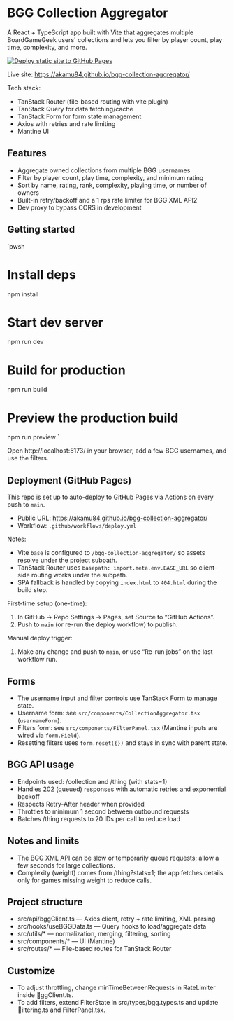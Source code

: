 # BGG Collection Aggregator

A React + TypeScript app built with Vite that aggregates multiple BoardGameGeek users' collections and lets you filter by player count, play time, complexity, and more.

[![Deploy static site to GitHub Pages](https://github.com/akamu84/bgg-collection-aggregator/actions/workflows/deploy.yml/badge.svg)](https://github.com/akamu84/bgg-collection-aggregator/actions/workflows/deploy.yml)

Live site: https://akamu84.github.io/bgg-collection-aggregator/

Tech stack:

- TanStack Router (file-based routing with vite plugin)
- TanStack Query for data fetching/cache
- TanStack Form for form state management
- Axios with retries and rate limiting
- Mantine UI

## Features

- Aggregate owned collections from multiple BGG usernames
- Filter by player count, play time, complexity, and minimum rating
- Sort by name, rating, rank, complexity, playing time, or number of owners
- Built-in retry/backoff and a 1 rps rate limiter for BGG XML API2
- Dev proxy to bypass CORS in development

## Getting started

`pwsh

# Install deps

npm install

# Start dev server

npm run dev

# Build for production

npm run build

# Preview the production build

npm run preview
`

Open http://localhost:5173/ in your browser, add a few BGG usernames, and use the filters.

## Deployment (GitHub Pages)

This repo is set up to auto-deploy to GitHub Pages via Actions on every push to `main`.

- Public URL: https://akamu84.github.io/bgg-collection-aggregator/
- Workflow: `.github/workflows/deploy.yml`

Notes:
- Vite `base` is configured to `/bgg-collection-aggregator/` so assets resolve under the project subpath.
- TanStack Router uses `basepath: import.meta.env.BASE_URL` so client-side routing works under the subpath.
- SPA fallback is handled by copying `index.html` to `404.html` during the build step.

First-time setup (one-time):
1. In GitHub → Repo Settings → Pages, set Source to “GitHub Actions”.
2. Push to `main` (or re-run the deploy workflow) to publish.

Manual deploy trigger:
1. Make any change and push to `main`, or use “Re-run jobs” on the last workflow run.

## Forms

- The username input and filter controls use TanStack Form to manage state.
- Username form: see `src/components/CollectionAggregator.tsx` (`usernameForm`).
- Filters form: see `src/components/FilterPanel.tsx` (Mantine inputs are wired via `form.Field`).
- Resetting filters uses `form.reset({})` and stays in sync with parent state.

## BGG API usage

- Endpoints used: /collection and /thing (with stats=1)
- Handles 202 (queued) responses with automatic retries and exponential backoff
- Respects Retry-After header when provided
- Throttles to minimum 1 second between outbound requests
- Batches /thing requests to 20 IDs per call to reduce load

## Notes and limits

- The BGG XML API can be slow or temporarily queue requests; allow a few seconds for large collections.
- Complexity (weight) comes from /thing?stats=1; the app fetches details only for games missing weight to reduce calls.

## Project structure

- src/api/bggClient.ts — Axios client, retry + rate limiting, XML parsing
- src/hooks/useBGGData.ts — Query hooks to load/aggregate data
- src/utils/\* — normalization, merging, filtering, sorting
- src/components/\* — UI (Mantine)
- src/routes/\* — File-based routes for TanStack Router

## Customize

- To adjust throttling, change minTimeBetweenRequests in RateLimiter inside ggClient.ts.
- To add filters, extend FilterState in src/types/bgg.types.ts and update iltering.ts and FilterPanel.tsx.
